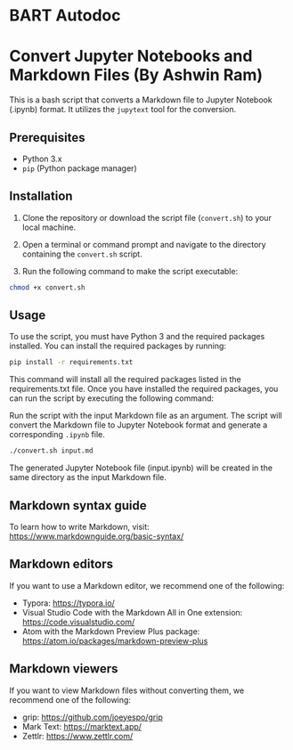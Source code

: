# BART Autodoc 

# Convert Jupyter Notebooks and Markdown Files (By Ashwin Ram)

This is a bash script that converts a Markdown file to Jupyter Notebook (.ipynb) format. It utilizes the `jupytext` tool for the conversion.

## Prerequisites

- Python 3.x
- `pip` (Python package manager)

## Installation

1. Clone the repository or download the script file (`convert.sh`) to your local machine.

2. Open a terminal or command prompt and navigate to the directory containing the `convert.sh` script.

3. Run the following command to make the script executable:

```bash
chmod +x convert.sh
```

## Usage

To use the script, you must have Python 3 and the required packages installed. You can install the required packages by running:
```bash
pip install -r requirements.txt
```
This command will install all the required packages listed in the requirements.txt file. Once you have installed the required packages, you can run the script by executing the following command:

Run the script with the input Markdown file as an argument. The script will convert the Markdown file to Jupyter Notebook format and generate a corresponding `.ipynb` file.

```bash
./convert.sh input.md
```

The generated Jupyter Notebook file (input.ipynb) will be created in the same directory as the input Markdown file.

## Markdown syntax guide

To learn how to write Markdown, visit:
https://www.markdownguide.org/basic-syntax/

## Markdown editors

 If you want to use a Markdown editor, we recommend one of the following:
- Typora: https://typora.io/
- Visual Studio Code with the Markdown All in One extension: https://code.visualstudio.com/
- Atom with the Markdown Preview Plus package: https://atom.io/packages/markdown-preview-plus

## Markdown viewers

If you want to view Markdown files without converting them, we recommend one of the following:
- grip: https://github.com/joeyespo/grip
- Mark Text: https://marktext.app/
- Zettlr: https://www.zettlr.com/


